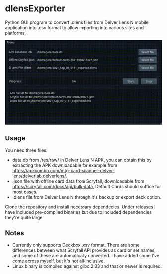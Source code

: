 # dlensExporter
Python GUI program to convert .dlens files from Delver Lens N mobile application into .csv format to allow importing into various sites and platforms. 

<p align="center">
  <img src="demo.gif" alt="Demo" />
</p>

## Usage

You need three files:

* data.db from /res/raw/ in Delver Lens N APK, you can obtain this by extracting the APK downloadable for example from https://apkcombo.com/mtg-card-scanner-delver-lens/delverlab.delverlens/.
* .json file with offline card data from Scryfall, downloadable from https://scryfall.com/docs/api/bulk-data, Default Cards should suffice for most cases.
* .dlens file from Delver Lens N through it's backup or export deck option.

Clone the repository and install necessary dependecies. Under releases I have included pre-compiled binaries but due to included dependencies they're quite large.
    
## Notes

* Currently only supports Deckbox .csv format. There are some differences between what Scryfall API provides as card or set names, and some of these are automatically converted. I have added some I've come across myself, but it's not all-inclusive.
* Linux binary is compiled against glibc 2.33 and that or newer is required.
